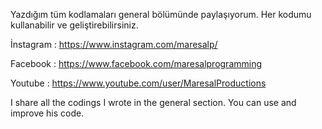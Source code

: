 Yazdığım tüm kodlamaları general bölümünde paylaşıyorum. Her kodumu kullanabilir ve geliştirebilirsiniz.

İnstagram : https://www.instagram.com/maresalp/

Facebook : https://www.facebook.com/maresalprogramming

Youtube : https://www.youtube.com/user/MaresalProductions

I share all the codings I wrote in the general section. You can use and improve his code.
